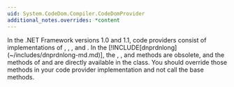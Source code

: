 ```yaml
---
uid: System.CodeDom.Compiler.CodeDomProvider
additional_notes.overrides: *content
---
```


<p>In the .NET Framework versions 1.0 and 1.1, code providers consist of implementations of <xref href="System.CodeDom.Compiler.CodeDomProvider"></xref>, <xref href="System.CodeDom.Compiler.ICodeGenerator"></xref>, <xref href="System.CodeDom.Compiler.ICodeParser"></xref>, and <xref href="System.CodeDom.Compiler.ICodeCompiler"></xref>. In the [!INCLUDE[dnprdnlong](~/includes/dnprdnlong-md.md)], the <xref href="System.CodeDom.Compiler.CodeDomProvider.CreateGenerator"></xref>, <xref href="System.CodeDom.Compiler.CodeDomProvider.CreateParser"></xref>, and <xref href="System.CodeDom.Compiler.CodeDomProvider.CreateCompiler"></xref> methods are obsolete, and the methods of <xref href="System.CodeDom.Compiler.ICodeGenerator"></xref> and <xref href="System.CodeDom.Compiler.ICodeCompiler"></xref> are directly available in the <xref href="System.CodeDom.Compiler.CodeDomProvider"></xref> class. You should override those methods in your code provider implementation and not call the base methods.</p>



